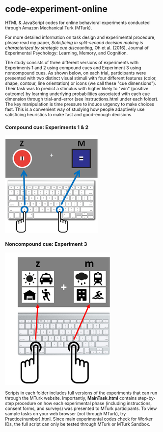 # code-experiment-online
HTML &amp; JavaScript codes for online behavioral experiments conducted through Amazon Mechanical Turk (MTurk).


For more detailed information on task design and experimental procedure, please read my paper, *Satisficing in split-second decision making is characterized by strategic cue discounting*, Oh et al. (2016), Journal of Experimental Psychology: Learning, Memory, and Cognition. 


The study consists of three different versions of experiments with Experiments 1 and 2 using compound cues and Experiment 3 using noncompound cues. As shown below, on each trial, participants were presented with two distinct visual stimuli with four different features (color, shape, contour, line orientation) or icons (we call these "cue dimensions"). Their task was to predict a stimulus with higher likely to "win" (positive outcome) by learning underlying probabilities associated with each cue dimension through trial-and-error (see Instructions.html under each folder). The key manipulation is time pressure to induce urgency to make choices fast. This is a convenient way of studying how people adaptively use satisficing heuristics to make fast and good-enough decisions.        

### Compound cue: Experiments 1 & 2
![alt text](https://github.com/hanna5descher/code-experiment-online/blob/master/CompoundCues/task/example_keyboard.png "compound cues")

### Noncompound cue: Experiment 3
![alt text](https://github.com/hanna5descher/code-experiment-online/blob/master/NoncompoundCues/task/instructions_keyboard.png "noncompound cues")


Scripts in each folder includes full versions of the experiments that can run through the MTurk website. Importantly, **MainTask.html** contains step-by-step procedure on how each experimental phase (including instructions, consent forms, and surveys) was presented to MTurk participants. To view sample tasks on your web browser (not through MTurk), try Practice(number).html. Since main experimental codes check for Worker IDs, the full script can only be tested through MTurk or MTurk Sandbox. 
